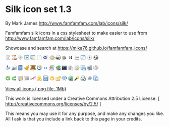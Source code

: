 # Silk icon set 1.3
By Mark James
http://www.famfamfam.com/lab/icons/silk/

Famfamfam silk icons in a css stylesheet to make easier to use from http://www.famfamfam.com/lab/icons/silk/

Showcase and search at https://mika76.github.io/famfamfam_icons/



![](icons/drink_empty.png)
![](icons/hourglass_delete.png)
![](icons/tag_green.png)
![](icons/application_side_expand.png)
![](icons/application_view_tile.png)
![](icons/page_white.png)
![](icons/page_white_php.png)
![](icons/cog_error.png)
![](icons/dvd.png)
![](icons/text_align_left.png)
![](icons/text_bold.png)
![](icons/text_list_numbers.png)
![](icons/application_form.png)
![](icons/control_play.png)
![](icons/sport_soccer.png)

![](icons/paintcan.png)
![](icons/database_connect.png)
![](icons/book.png)
![](icons/bell.png)
![](icons/briefcase.png)
![](icons/clock.png)
![](icons/tag.png)
![](icons/script_palette.png)
![](icons/bug_link.png)
![](icons/application_xp_terminal.png)
![](icons/server_database.png)
![](icons/table_edit.png)
![](icons/table_save.png)
![](icons/computer.png)
![](icons/brick.png)

![](icons/accept.png)
![](icons/arrow_redo.png)
![](icons/calendar_edit.png)
![](icons/cart.png)
![](icons/chart_line.png)
![](icons/coins.png)
![](icons/disk.png)
![](icons/emoticon_grin.png)
![](icons/folder_key.png)
![](icons/transmit_blue.png)
![](icons/world_link.png)
![](icons/wand.png)
![](icons/printer_add.png)
![](icons/weather_rain.png)
![](icons/page_save.png)

[View all icons (.png file, 1Mb)](http://www.famfamfam.com/lab/icons/silk/previews/index_abc.png)



This work is licensed under a
Creative Commons Attribution 2.5 License.
[ http://creativecommons.org/licenses/by/2.5/ ]

This means you may use it for any purpose,
and make any changes you like.
All I ask is that you include a link back
to this page in your credits.
